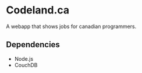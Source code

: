 Codeland.ca
===============================================================================

A webapp that shows jobs for canadian programmers.


Dependencies
-------------------------------------------------------------------------------

- Node.js
- CouchDB
